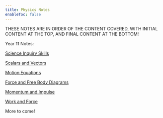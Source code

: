 ```yaml
---
title: Physics Notes
enableToc: false
---
```

THESE NOTES ARE IN ORDER OF THE CONTENT COVERED, WITH INITIAL CONTENT AT THE TOP, AND FINAL CONTENT AT THE BOTTOM!

Year 11 Notes:

[Science Inquiry Skills](Physics/SIS.md)

[Scalars and Vectors](Physics/ScaVec.md)

[Motion Equations](Physics/Motion.md)

[Force and Free Body Diagrams](Physics/Force.md) 

[Momentum and Impulse](Physics/Momentum.md)

[Work and Force](WorkForce)

More to come!
